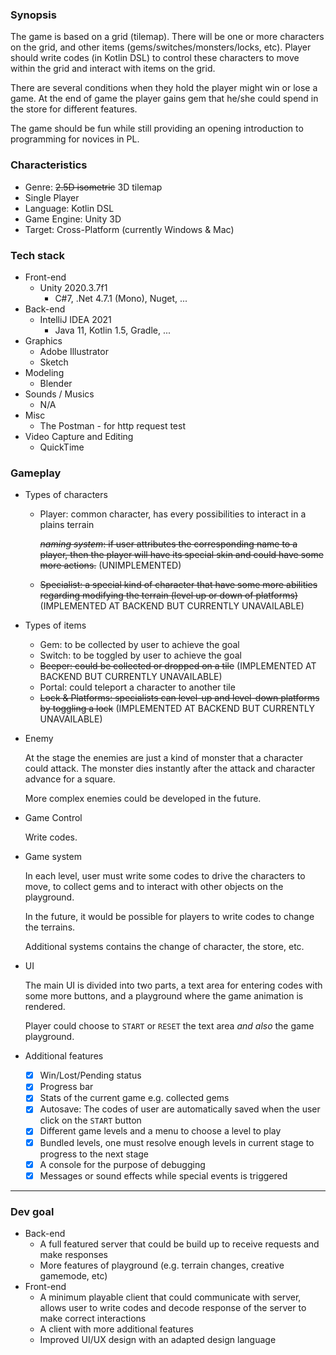 ### Synopsis

The game is based on a grid (tilemap). There will be one or more characters on the grid, and other items (gems/switches/monsters/locks, etc). Player should write codes (in Kotlin DSL) to control these characters to move within the grid and interact with items on the grid.

There are several conditions when they hold the player might win or lose a game. At the end of game the player gains gem that he/she could spend in the store for different features.

The game should be fun while still providing an opening introduction to programming for novices in PL.

### Characteristics

-   Genre: ~~2.5D isometric~~ 3D tilemap
-   Single Player
-   Language: Kotlin DSL
-   Game Engine: Unity 3D
-   Target: Cross-Platform (currently Windows & Mac)

### Tech stack

-   Front-end
    -   Unity 2020.3.7f1
        -   C#7, .Net 4.7.1 (Mono), Nuget, ...
-   Back-end
    -   IntelliJ IDEA 2021
        -   Java 11, Kotlin 1.5, Gradle, ...
-   Graphics
    -   Adobe Illustrator
    -   Sketch
-   Modeling
    -   Blender
-   Sounds / Musics
    -   N/A
-   Misc
    -   The Postman - for http request test
-   Video Capture and Editing
    -   QuickTime

### Gameplay

-   Types of characters

    -   Player: common character, has every possibilities to interact in a plains terrain

        ~~*naming system*: if user attributes the corresponding name to a player, then the player will have its special skin and could have some more actions.~~ (UNIMPLEMENTED)

    -   ~~Specialist: a special kind of character that have some more abilities regarding modifying the terrain (level up or down of platforms)~~ (IMPLEMENTED AT BACKEND BUT CURRENTLY UNAVAILABLE)

-   Types of items

    -   Gem: to be collected by user to achieve the goal
    -   Switch: to be toggled by user to achieve the goal
    -   ~~Beeper: could be collected or dropped on a tile~~ (IMPLEMENTED AT BACKEND BUT CURRENTLY UNAVAILABLE)
    -   Portal: could teleport a character to another tile
    -   ~~Lock & Platforms: specialists can level-up and level-down platforms by toggling a lock~~ (IMPLEMENTED AT BACKEND BUT CURRENTLY UNAVAILABLE)

-   Enemy

    At the stage the enemies are just a kind of monster that a character could attack. The monster dies instantly after the attack and character advance for a square.

    More complex enemies could be developed in the future.

-   Game Control

    Write codes.

-   Game system

    In each level, user must write some codes to drive the characters to move, to collect gems and to interact with other objects on the playground.

    In the future, it would be possible for players to write codes to change the terrains.

    Additional systems contains the change of character, the store, etc. 

-   UI

    The main UI is divided into two parts, a text area for entering codes with some more buttons, and a playground where the game animation is rendered.

    Player could choose to `START` or `RESET` the text area *and also* the game playground.

-   Additional features

    -   [x] Win/Lost/Pending status
    -   [x] Progress bar
    -   [x] Stats of the current game e.g. collected gems
    -   [x] Autosave: The codes of user are automatically saved when the user click on the `START` button
    -   [x] Different game levels and a menu to choose a level to play
    -   [x] Bundled levels, one must resolve enough levels in current stage to progress to the next stage
    -   [x] A console for the purpose of debugging
    -   [x] Messages or sound effects while special events is triggered

---

### Dev goal

-   Back-end
    -   A full featured server that could be build up to receive requests and make responses
    -   More features of playground (e.g. terrain changes, creative gamemode, etc)
-   Front-end
    -   A minimum playable client that could communicate with server, allows user to write codes and decode response of the server to make correct interactions
    -   A client with more additional features
    -   Improved UI/UX design with an adapted design language

